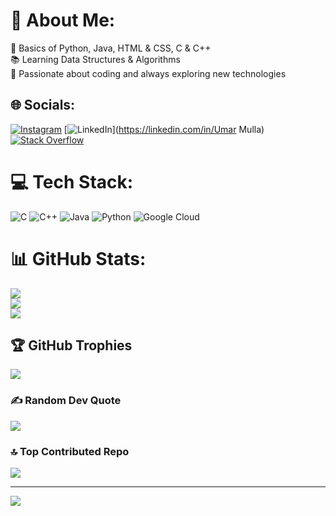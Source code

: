 # 💫 About Me:
🌟 Basics of Python, Java, HTML & CSS, C & C++<br>📚 Learning Data Structures & Algorithms<br>🚀 Passionate about coding and always exploring new technologies


## 🌐 Socials:
[![Instagram](https://img.shields.io/badge/Instagram-%23E4405F.svg?logo=Instagram&logoColor=white)](https://instagram.com/u_m_a_r_74) [![LinkedIn](https://img.shields.io/badge/LinkedIn-%230077B5.svg?logo=linkedin&logoColor=white)](https://linkedin.com/in/Umar Mulla) [![Stack Overflow](https://img.shields.io/badge/-Stackoverflow-FE7A16?logo=stack-overflow&logoColor=white)](https://stackoverflow.com/users/umar-mulla) 

# 💻 Tech Stack:
![C](https://img.shields.io/badge/c-%2300599C.svg?style=for-the-badge&logo=c&logoColor=white) ![C++](https://img.shields.io/badge/c++-%2300599C.svg?style=for-the-badge&logo=c%2B%2B&logoColor=white) ![Java](https://img.shields.io/badge/java-%23ED8B00.svg?style=for-the-badge&logo=openjdk&logoColor=white) ![Python](https://img.shields.io/badge/python-3670A0?style=for-the-badge&logo=python&logoColor=ffdd54) ![Google Cloud](https://img.shields.io/badge/GoogleCloud-%234285F4.svg?style=for-the-badge&logo=google-cloud&logoColor=white)
# 📊 GitHub Stats:
![](https://github-readme-stats.vercel.app/api?username=Umar-MultiverseCode&theme=codeSTACKr&hide_border=false&include_all_commits=false&count_private=false)<br/>
![](https://github-readme-streak-stats.herokuapp.com/?user=Umar-MultiverseCode&theme=codeSTACKr&hide_border=false)<br/>
![](https://github-readme-stats.vercel.app/api/top-langs/?username=Umar-MultiverseCode&theme=codeSTACKr&hide_border=false&include_all_commits=false&count_private=false&layout=compact)

## 🏆 GitHub Trophies
![](https://github-profile-trophy.vercel.app/?username=Umar-MultiverseCode&theme=dracula&no-frame=false&no-bg=true&margin-w=4)

### ✍️ Random Dev Quote
![](https://quotes-github-readme.vercel.app/api?type=horizontal&theme=radical)

### 🔝 Top Contributed Repo
![](https://github-contributor-stats.vercel.app/api?username=Umar-MultiverseCode&limit=5&theme=neon&combine_all_yearly_contributions=true)

---
[![](https://visitcount.itsvg.in/api?id=Umar-MultiverseCode&icon=0&color=3)](https://visitcount.itsvg.in)

<!-- Proudly created with GPRM ( https://gprm.itsvg.in ) -->
